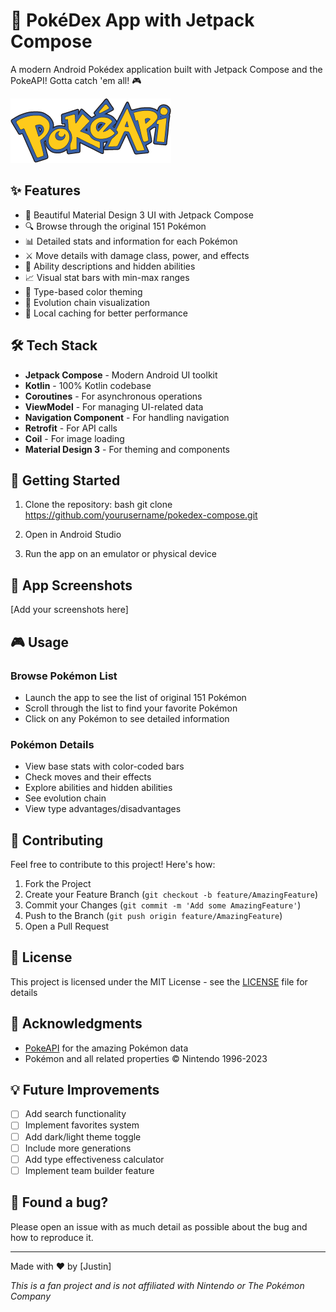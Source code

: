 # 🌟 PokéDex App with Jetpack Compose

A modern Android Pokédex application built with Jetpack Compose and the PokeAPI! Gotta catch 'em all! 🎮

![Pokemon Banner](https://raw.githubusercontent.com/PokeAPI/media/master/logo/pokeapi_256.png)

## ✨ Features

- 📱 Beautiful Material Design 3 UI with Jetpack Compose
- 🔍 Browse through the original 151 Pokémon
- 📊 Detailed stats and information for each Pokémon
- ⚔️ Move details with damage class, power, and effects
- 🎯 Ability descriptions and hidden abilities
- 📈 Visual stat bars with min-max ranges
- 🌈 Type-based color theming
- 🔄 Evolution chain visualization
- 💾 Local caching for better performance

## 🛠️ Tech Stack

- **Jetpack Compose** - Modern Android UI toolkit
- **Kotlin** - 100% Kotlin codebase
- **Coroutines** - For asynchronous operations
- **ViewModel** - For managing UI-related data
- **Navigation Component** - For handling navigation
- **Retrofit** - For API calls
- **Coil** - For image loading
- **Material Design 3** - For theming and components

## 🚀 Getting Started  

1. Clone the repository:
bash
git clone https://github.com/yourusername/pokedex-compose.git

2. Open in Android Studio

3. Run the app on an emulator or physical device

## 📱 App Screenshots

[Add your screenshots here]

## 🎮 Usage

### Browse Pokémon List
- Launch the app to see the list of original 151 Pokémon
- Scroll through the list to find your favorite Pokémon
- Click on any Pokémon to see detailed information

### Pokémon Details
- View base stats with color-coded bars
- Check moves and their effects
- Explore abilities and hidden abilities
- See evolution chain
- View type advantages/disadvantages

## 🤝 Contributing

Feel free to contribute to this project! Here's how:

1. Fork the Project
2. Create your Feature Branch (`git checkout -b feature/AmazingFeature`)
3. Commit your Changes (`git commit -m 'Add some AmazingFeature'`)
4. Push to the Branch (`git push origin feature/AmazingFeature`)
5. Open a Pull Request

## 📝 License

This project is licensed under the MIT License - see the [LICENSE](LICENSE) file for details

## 🙏 Acknowledgments

- [PokeAPI](https://pokeapi.co/) for the amazing Pokémon data
- Pokémon and all related properties © Nintendo 1996-2023

## 💡 Future Improvements

- [ ] Add search functionality
- [ ] Implement favorites system
- [ ] Add dark/light theme toggle
- [ ] Include more generations
- [ ] Add type effectiveness calculator
- [ ] Implement team builder feature

## 🐛 Found a bug?

Please open an issue with as much detail as possible about the bug and how to reproduce it.

---

Made with ❤️ by [Justin] 

*This is a fan project and is not affiliated with Nintendo or The Pokémon Company*
